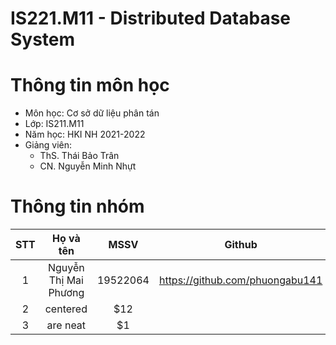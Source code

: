 # IS221.M11 - Distributed Database System


# Thông tin môn học
* Môn học: Cơ sở dữ liệu phân tán
* Lớp: IS211.M11
* Năm học: HKI NH 2021-2022
* Giảng viên:
  * ThS. Thái Bảo Trân
  * CN. Nguyễn Minh Nhựt

# Thông tin nhóm
| STT | Họ và tên             | MSSV     | Github                              | 
|:---:|:---------------------:|:--------:|:-----------------------------------:|
| 1   | Nguyễn Thị Mai Phương | 19522064 | https://github.com/phuongabu141     |                 
| 2   | centered        |   $12           |                 |
| 3   | are neat        |    $1           |                 |
